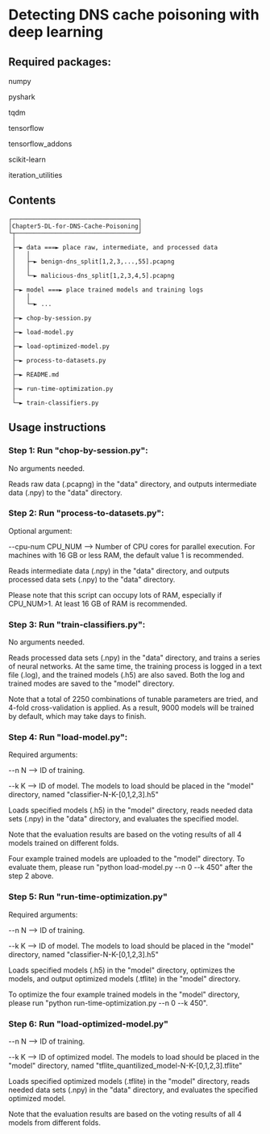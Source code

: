 # Detecting DNS cache poisoning with deep learning

## Required packages:

numpy

pyshark

tqdm

tensorflow

tensorflow_addons

scikit-learn

iteration_utilities

## Contents
```
┌───────────────────────────────────┐
│Chapter5-DL-for-DNS-Cache-Poisoning│
└┬──────────────────────────────────┘
 │
 ├─► data ===► place raw, intermediate, and processed data
 │   │
 │   ├─► benign-dns_split[1,2,3,...,55].pcapng
 │   │
 │   └─► malicious-dns_split[1,2,3,4,5].pcapng
 │
 ├─► model ===► place trained models and training logs
 │   │
 │   └─► ...
 │
 ├─► chop-by-session.py
 │
 ├─► load-model.py
 │
 ├─► load-optimized-model.py
 │
 ├─► process-to-datasets.py
 │
 ├─► README.md
 │
 ├─► run-time-optimization.py
 │
 └─► train-classifiers.py
```

## Usage instructions

### Step 1: Run "chop-by-session.py":

   No arguments needed.

   Reads raw data (.pcapng) in the "data" directory, and outputs intermediate data (.npy) to the "data" directory.

### Step 2: Run "process-to-datasets.py":

   Optional argument:
   
   --cpu-num CPU_NUM --> Number of CPU cores for parallel execution. For machines with 16 GB or less RAM, the default value 1 is recommended.

   Reads intermediate data (.npy) in the "data" directory, and outputs processed data sets (.npy) to the "data" directory.

   Please note that this script can occupy lots of RAM, especially if CPU_NUM>1. At least 16 GB of RAM is recommended.

### Step 3: Run "train-classifiers.py":

   No arguments needed.

   Reads processed data sets (.npy) in the "data" directory, and trains a series of neural networks. At the same time, the training process is logged in a text file (.log), and the trained models (.h5) are also saved. Both the log and trained modes are saved to the "model" directory.

   Note that a total of 2250 combinations of tunable parameters are tried, and 4-fold cross-validation is applied. As a result, 9000 models will be trained by default, which may take days to finish.

### Step 4: Run "load-model.py":

   Required arguments:

   --n N --> ID of training.

   --k K --> ID of model. The models to load should be placed in the "model" directory, named "classifier-N-K-[0,1,2,3].h5"

   Loads specified models (.h5) in the "model" directory, reads needed data sets (.npy) in the "data" directory, and evaluates the specified model.

   Note that the evaluation results are based on the voting results of all 4 models trained on different folds.

   Four example trained models are uploaded to the "model" directory. To evaluate them, please run "python load-model.py --n 0 --k 450" after the step 2 above.

### Step 5: Run "run-time-optimization.py"

   Required arguments:

   --n N --> ID of training.

   --k K --> ID of model. The models to load should be placed in the "model" directory, named "classifier-N-K-[0,1,2,3].h5"

   Loads specified models (.h5) in the "model" directory, optimizes the models, and output optimized models (.tflite) in the "model" directory.

   To optimize the four example trained models in the "model" directory, please run "python run-time-optimization.py --n 0 --k 450".

### Step 6: Run "load-optimized-model.py"

   --n N --> ID of training.

   --k K --> ID of optimized model. The models to load should be placed in the "model" directory, named "tflite_quantilized_model-N-K-[0,1,2,3].tflite"

   Loads specified optimized models (.tflite) in the "model" directory, reads needed data sets (.npy) in the "data" directory, and evaluates the specified optimized model.

   Note that the evaluation results are based on the voting results of all 4 models from different folds.
